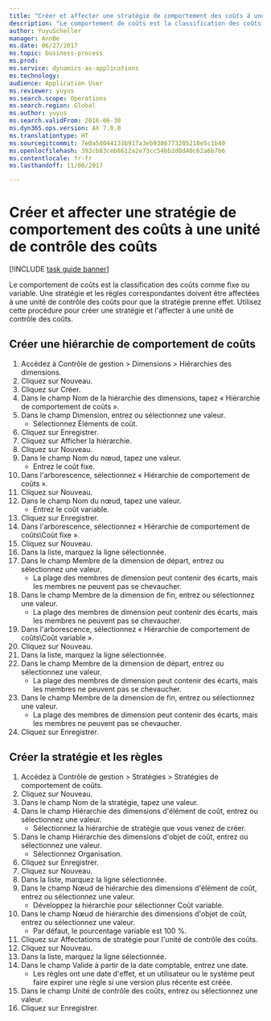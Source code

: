 ```yaml
--- 
title: "Créer et affecter une stratégie de comportement des coûts à une unité de contrôle des coûts"
description: "Le comportement de coûts est la classification des coûts comme fixe ou variable."
author: YuyuScheller
manager: AnnBe
ms.date: 06/27/2017
ms.topic: business-process
ms.prod: 
ms.service: dynamics-ax-applications
ms.technology: 
audience: Application User
ms.reviewer: yuyus
ms.search.scope: Operations
ms.search.region: Global
ms.author: yuyus
ms.search.validFrom: 2016-06-30
ms.dyn365.ops.version: AX 7.0.0
ms.translationtype: HT
ms.sourcegitcommit: 7e0a5d044133b917a3eb9386773205218e5c1b40
ms.openlocfilehash: 392cb83ceb8612a2e73cc54bb2d8d40c62a6b7b6
ms.contentlocale: fr-fr
ms.lasthandoff: 11/06/2017

---
```

# <a name="create-and-assign-a-cost-behavior-policy-to-a-cost-control-unit"></a>Créer et affecter une stratégie de comportement des coûts à une unité de contrôle des coûts

[!INCLUDE [task guide banner](../../includes/task-guide-banner.md)]

Le comportement de coûts est la classification des coûts comme fixe ou variable. Une stratégie et les règles correspondantes doivent être affectées à une unité de contrôle des coûts pour que la stratégie prenne effet. Utilisez cette procédure pour créer une stratégie et l'affecter à une unité de contrôle des coûts.


## <a name="create-a-cost-behavior-hierarchy"></a>Créer une hiérarchie de comportement de coûts
1. Accédez à Contrôle de gestion > Dimensions > Hiérarchies des dimensions.
2. Cliquez sur Nouveau.
3. Cliquez sur Créer.
4. Dans le champ Nom de la hiérarchie des dimensions, tapez « Hiérarchie de comportement de coûts ».
5. Dans le champ Dimension, entrez ou sélectionnez une valeur.
    * Sélectionnez Éléments de coût.  
6. Cliquez sur Enregistrer.
7. Cliquez sur Afficher la hiérarchie.
8. Cliquez sur Nouveau.
9. Dans le champ Nom du nœud, tapez une valeur.
    * Entrez le coût fixe.  
10. Dans l'arborescence, sélectionnez « Hiérarchie de comportement de coûts ».
11. Cliquez sur Nouveau.
12. Dans le champ Nom du nœud, tapez une valeur.
    * Entrez le coût variable.  
13. Cliquez sur Enregistrer.
14. Dans l'arborescence, sélectionnez « Hiérarchie de comportement de coûts\Coût fixe ».
15. Cliquez sur Nouveau.
16. Dans la liste, marquez la ligne sélectionnée.
17. Dans le champ Membre de la dimension de départ, entrez ou sélectionnez une valeur.
    * La plage des membres de dimension peut contenir des écarts, mais les membres ne peuvent pas se chevaucher.  
18. Dans le champ Membre de la dimension de fin, entrez ou sélectionnez une valeur.
    * La plage des membres de dimension peut contenir des écarts, mais les membres ne peuvent pas se chevaucher.  
19. Dans l'arborescence, sélectionnez « Hiérarchie de comportement de coûts\Coût variable ».
20. Cliquez sur Nouveau.
21. Dans la liste, marquez la ligne sélectionnée.
22. Dans le champ Membre de la dimension de départ, entrez ou sélectionnez une valeur.
    * La plage des membres de dimension peut contenir des écarts, mais les membres ne peuvent pas se chevaucher.  
23. Dans le champ Membre de la dimension de fin, entrez ou sélectionnez une valeur.
    * La plage des membres de dimension peut contenir des écarts, mais les membres ne peuvent pas se chevaucher.  
24. Cliquez sur Enregistrer.

## <a name="create-the-policy-and-rules"></a>Créer la stratégie et les règles
1. Accédez à Contrôle de gestion > Stratégies > Stratégies de comportement de coûts.
2. Cliquez sur Nouveau.
3. Dans le champ Nom de la stratégie, tapez une valeur.
4. Dans le champ Hiérarchie des dimensions d'élément de coût, entrez ou sélectionnez une valeur.
    * Sélectionnez la hiérarchie de stratégie que vous venez de créer.  
5. Dans le champ Hiérarchie des dimensions d'objet de coût, entrez ou sélectionnez une valeur.
    * Sélectionnez Organisation.  
6. Cliquez sur Enregistrer.
7. Cliquez sur Nouveau.
8. Dans la liste, marquez la ligne sélectionnée.
9. Dans le champ Nœud de hiérarchie des dimensions d'élément de coût, entrez ou sélectionnez une valeur.
    * Développez la hiérarchie pour sélectionner Coût variable.  
10. Dans le champ Nœud de hiérarchie des dimensions d'objet de coût, entrez ou sélectionnez une valeur.
    * Par défaut, le pourcentage variable est 100 %.  
11. Cliquez sur Affectations de stratégie pour l'unité de contrôle des coûts.
12. Cliquez sur Nouveau.
13. Dans la liste, marquez la ligne sélectionnée.
14. Dans le champ Valide à partir de la date comptable, entrez une date.
    * Les règles ont une date d'effet, et un utilisateur ou le système peut faire expirer une règle si une version plus récente est créée.  
15. Dans le champ Unité de contrôle des coûts, entrez ou sélectionnez une valeur.
16. Cliquez sur Enregistrer.


